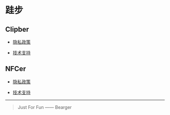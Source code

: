 # 跬步



## Clipber

* [隐私政策](./Clipber/PrivacyPolicy.md)

* [技术支持](./Clipber/TechSupport.md)


## NFCer

* [隐私政策](./NFCer/PrivacyPolicy.md)

* [技术支持](./NFCer/TechSupport.md)



---

> Just For Fun —— Bearger 
